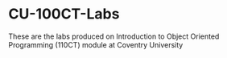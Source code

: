CU-100CT-Labs
=========

These are the labs produced on Introduction to Object Oriented Programming (110CT) module at Coventry University 
